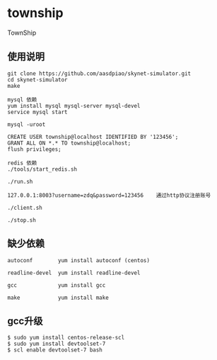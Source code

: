 # township

TownShip

## 使用说明
    git clone https://github.com/aasdpiao/skynet-simulator.git
    cd skynet-simulator
    make

    mysql 依赖
    yum install mysql mysql-server mysql-devel
    service mysql start

    mysql -uroot

    CREATE USER township@localhost IDENTIFIED BY '123456';
    GRANT ALL ON *.* TO township@localhost;
    flush privileges; 

    redis 依赖
    ./tools/start_redis.sh

    ./run.sh

    127.0.0.1:8003?username=zdq&password=123456    通过http协议注册账号

    ./client.sh   

    ./stop.sh

## 缺少依赖
    autoconf        yum install autoconf (centos)

    readline-devel  yum install readline-devel

    gcc             yum install gcc

    make            yum install make

## gcc升级
    $ sudo yum install centos-release-scl
    $ sudo yum install devtoolset-7
    $ scl enable devtoolset-7 bash
